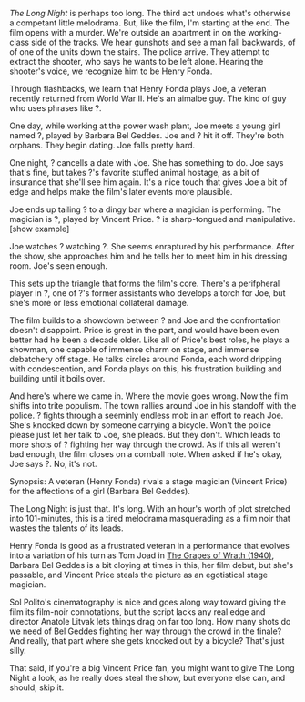 _The Long Night_ is perhaps too long. The third act undoes what's otherwise a competant little melodrama. But, like the film, I'm starting at the end. The film opens with a murder. We're outside an apartment in on the working-class side of the tracks. We hear gunshots and see a man fall backwards, of of one of the units down the stairs. The police arrive. They attempt to extract the shooter, who says he wants to be left alone. Hearing the shooter's voice, we recognize him to be Henry Fonda. 

Through flashbacks, we learn that Henry Fonda plays Joe, a veteran recently returned from World War II. He's an aimalbe guy. The kind of guy who uses phrases like ?. 

One day, while working at the power wash plant, Joe meets a young girl named ?, played by Barbara Bel Geddes. Joe and ? hit it off. They're both orphans. They begin dating. Joe falls pretty hard.

One night, ? cancells a date with Joe. She has something to do. Joe says that's fine, but takes ?'s favorite stuffed animal hostage, as a bit of insurance that she'll see him again. It's a nice touch that gives Joe a bit of edge and helps make the film's later events more plausible.

Joe ends up tailing ? to a dingy bar where a magician is performing. The magician is ?, played by Vincent Price. ? is sharp-tongued and manipulative. [show example]

Joe watches ? watching ?. She seems enraptured by his performance. After the show, she approaches him and he tells her to meet him in his dressing room. Joe's seen enough.

This sets up the triangle that forms the film's core. There's a perifpheral player in ?, one of ?'s former assistants who develops a torch for Joe, but she's more or less emotional collateral damage.

The film builds to a showdown between ? and Joe and the confrontation doesn't disappoint. Price is great in the part, and would have been even better had he been a decade older. Like all of Price's best roles, he plays a showman, one capable of immense charm on stage, and immense debatchery off stage. He talks circles around Fonda, each word dripping with condescention, and Fonda plays on this, his frustration building and building until it boils over.

And here's where we came in. Where the movie goes wrong. Now the film shifts into trite populism. The town rallies around Joe in his standoff with the police. ? fights through a seeminly endless mob in an effort to reach Joe. She's knocked down by someone carrying a bicycle. Won't the police please just let her talk to Joe, she pleads. But they don't. Which leads to more shots of ? fighting her way through the crowd. As if this all weren't bad enough, the film closes on a cornball note. When asked if he's okay, Joe says ?. No, it's not.





Synopsis: A veteran (Henry Fonda) rivals a stage magician (Vincent Price) for the affections of a girl (Barbara Bel Geddes).

The Long Night is just that. It's long. With an hour's worth of plot stretched into 101-minutes, this is a tired melodrama masquerading as a film noir that wastes the talents of its leads.

Henry Fonda is good as a frustrated veteran in a performance that evolves into a variation of his turn as Tom Joad in <a href="/browse/reviews/the-grapes-of-wrath-1940/">The Grapes of Wrath (1940)</a>, Barbara Bel Geddes is a bit cloying at times in this, her film debut, but she's passable, and Vincent Price steals the picture as an egotistical stage magician.

Sol Polito's cinematography is nice and goes along way toward giving the film its film-noir connotations, but the script lacks any real edge and director Anatole Litvak lets things drag on far too long. How many shots do we need of Bel Geddes fighting her way through the crowd in the finale? And really, that part where she gets knocked out by a bicycle? That's just silly.

That said, if you're a big Vincent Price fan, you might want to give The Long Night a look, as he really does steal the show, but everyone else can, and should, skip it. 
